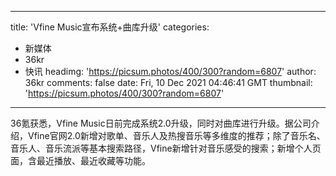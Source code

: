 
---
title: 'Vfine Music宣布系统+曲库升级'
categories: 
 - 新媒体
 - 36kr
 - 快讯
headimg: 'https://picsum.photos/400/300?random=6807'
author: 36kr
comments: false
date: Fri, 10 Dec 2021 04:46:41 GMT
thumbnail: 'https://picsum.photos/400/300?random=6807'
---

<div>   
36氪获悉，Vfine Music日前完成系统2.0升级，同时对曲库进行升级。据公司介绍，Vfine官网2.0新增对歌单、音乐人及热搜音乐等多维度的推荐；除了音乐名、音乐人、音乐流派等基本搜索路径，Vfine新增针对音乐感受的搜索；新增个人页面，含最近播放、最近收藏等功能。  
</div>
            